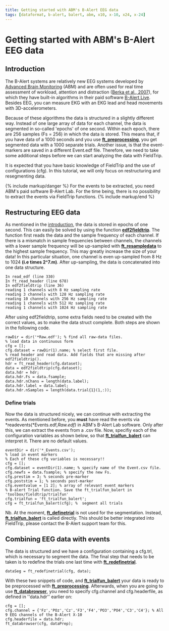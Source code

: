 ```yaml
---
title: Getting started with ABM's B-Alert EEG data
tags: [dataformat, b-alert, balert, abm, x10, x-10, x24, x-24]
---
```


# Getting started with ABM's B-Alert EEG data

## Introduction

The B-Alert systems are relatively new EEG systems developed by [Advanced Brain Monitoring](http://www.advancedbrainmonitoring.com/) (ABM) and are often used for real time assessment of workload, attention and distraction ([Berka et al., 2007](http://www.ingentaconnect.com/content/asma/asem/2007/00000078/A00105s1/art00032)), for which they have built-in algorithms in their paid software [B-Alert Live](http://www.advancedbrainmonitoring.com/b-alert-live/). Besides EEG, you can measure EKG with an EKG lead and head movements with 3D-accelerometers.

Because of these algorithms the data is structured in a slightly different way. Instead of one large array of data for each channel, the data is segmented in so-called 'epochs' of one second. Within each epoch, there are 256 samples (Fs = 256) in which the data is stored. This means that, if you have data of a 1000 seconds and you use **[ft_preprocessing](https://github.com/fieldtrip/fieldtrip/blob/release/ft_preprocessing.m)**, you get segmented data with a 1000 separate trials. Another issue, is that the event-markers are saved in a different Event.edf file. Therefore, we need to take some additional steps before we can start analyzing the data with FieldTrip.

It is expected that you have basic knowledge of FieldTrip and the use of configurations (cfg). In this tutorial, we will only focus on restructuring and resegmenting data.

{% include markup/danger %}
For the events to be extracted, you need ABM's paid software B-Alert Lab. For the time being, there is no possibility to extract the events via FieldTrip functions.
{% include markup/end %}

## Restructuring EEG data

As mentioned in the [introduction](#introduction), the data is stored in epochs of one second. This can easily be solved by using the function **[edf2fieldtrip](https://github.com/fieldtrip/fieldtrip/blob/release/edf2fieldtrip.m)**. The function first reads the data and the sample frequency of each channel. If there is a mismatch in sample frequencies between channels, the channels with a lower sample frequency will be up-sampled with **[ft_resampledata](https://github.com/fieldtrip/fieldtrip/blob/release/ft_resampledata.m)** to the highest sample frequency. This may greatly increase the size of your data! In this particular situation, one channel is even up-sampled from 8 Hz to 1024 **(i.e times 2^7.m)**. After up-sampling, the data is concatenated into one data structure.

    In read_edf (line 330)
    In ft_read_header (line 678)
    In edf2fieldtrip (line 36)
    reading 1 channels with 8 Hz sampling rate
    reading 3 channels with 128 Hz sampling rate
    reading 10 channels with 256 Hz sampling rate
    reading 1 channels with 512 Hz sampling rate
    reading 1 channels with 1024 Hz sampling rate

After using edf2fieldtrip, some extra fields need to be created with the correct values, as to make the data struct complete. Both steps are shown in the following code.

    rawDir = dir('*Raw.edf'); % find all raw-data files.
    % load data in continuous form
    cfg = [];
    cfg.dataset = rawDir(1).name; % select first file.
    % read header and read data. Add fields that are missing after edf2fieldtrip().
    hdr = ft_read_header(cfg.dataset);
    data = edf2fieldtrip(cfg.dataset);
    data.hdr = hdr;
    data.hdr.Fs = data.fsample;
    data.hdr.nChans = length(data.label);
    data.hdr.label = data.label;
    data.hdr.nSamples = length(data.trial{1}(1,:));

### Define trials

Now the data is structured nicely, we can continue with extracting the events. As mentioned before, you **must** have read the events via *readevents(*Events.edf,_Raw.edf)_ in ABM's B-Alert Lab software. Only after this, we can extract the events from a .csv file. Now, specifiy each of the configuration variables as shown below, so that **[ft_trialfun_balert](https://github.com/fieldtrip/fieldtrip/blob/release/ft_trialfun_balert.m)** can interpret it. There are no default values.

    eventDir = dir('*_Events.csv');
    % load in event markers
    % Each of these cfg variables is necessary!!
    cfg = [];
    cfg.dataset = eventDir(1).name; % specify name of the Event.csv file.
    cfg.newfs = data.fsample; % specify the new Fs.
    cfg.prestim = 3; % seconds pre-marker
    cfg.poststim = 1; % seconds post-marker
    cfg.eventvalue = [1 2]; % array of relevant event markers
    % B-alert Trial function. Save the ft_trialfun_balert in 'toolbox/fieldtrip/trialfun'
    cfg.trialfun = 'ft_trialfun_balert';
    cfg = ft_trialfun_balert(cfg); %  segment all trials

Nb. At the moment, **[ft_definetrial](https://github.com/fieldtrip/fieldtrip/blob/release/ft_definetrial.m)** is not used for the segmentation. Instead, **[ft_trialfun_balert](https://github.com/fieldtrip/fieldtrip/blob/release/ft_trialfun_balert.m)** is called directly. This should be better integrated into FieldTrip, please contact the B-Alert support team for this.

## Combining EEG data with events

The data is structured and we have a configuration containing a cfg.trl, which is necessary to segment the data. The final step that needs to be taken is to redefine the trials one last time with **[ft_redefinetrial](https://github.com/fieldtrip/fieldtrip/blob/release/ft_redefinetrial.m)**.

    dataSeg = ft_redefinetrial(cfg, data);

With these two snippets of code, and **[ft_trialfun_balert](https://github.com/fieldtrip/fieldtrip/blob/release/ft_trialfun_balert.m)** your data is ready to be preprocessed with **[ft_preprocessing](https://github.com/fieldtrip/fieldtrip/blob/release/ft_preprocessing.m)**. Afterwards, when you are going to use **[ft_databrowser](https://github.com/fieldtrip/fieldtrip/blob/release/ft_databrowser.m)**, you need to specify cfg.channel and cfg.headerfile, as defined in ''data.hdr'' earlier on:

    cfg = [];
    cfg.channel = {'Fz','POz','Cz','F3','F4','PO3','PO4','C3','C4'}; % All 9 EEG channels of the B-Alert X-10
    cfg.headerfile = data.hdr;
    ft_databrowser(cfg, dataPrep);
